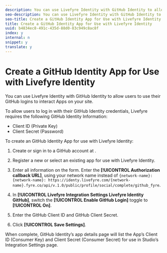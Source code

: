 ```yaml
---
description: You can use Livefyre Identity with GitHub Identity to allow users to use their GitHub logins to interact Apps on your site.
seo-description: You can use Livefyre Identity with GitHub Identity to allow users to use their GitHub logins to interact Apps on your site.
seo-title: Create a GitHub Identity App for Use with Livefyre Identity
title: Create a GitHub Identity App for Use with Livefyre Identity
uuid: b4834ec8-491c-435d-88d0-83c949c8ac8f
index: y
internal: n
snippet: y
translate: y
---
```


# Create a GitHub Identity App for Use with Livefyre Identity

You can use Livefyre Identity with GitHub Identity to allow users to use their GitHub logins to interact Apps on your site.

To allow users to log in with their GitHub Identity credentials, Livefyre requires the following GitHub Identity Information:

* Client ID (Private Key)
* Client Secret (Password)

To create an GitHub Identity App for use with Livefyre Identity:

1. Create or sign in to a GitHub account at [](https://github.com/settings/developers).
1. Register a new or select an existing app for use with Livefyre Identity.
1. Enter all information on the form. Enter the **[!UICONTROL Authorization callback URL]**, using your network name instead of `{network-name}: {network-name}: https://identy.livefyre.com/{network-name}.fyre.co/api/v.1.0/public/profile/social/complete/github_fyre`.

1. In **[!UICONTROL Livefyre Integration Settings Livefyre Identity GitHub]**, switch the **[!UICONTROL Enable GitHub Login]** toggle to **[!UICONTROL On]**.

1. Enter the GitHub Client ID and GitHub Client Secret.
1. Click **[!UICONTROL Save Settings]**.

When complete, GitHub Identity’s app details page will list the App’s Client ID (Consumer Key) and Client Secret (Consumer Secret) for use in Studio’s Integration Settings page.
